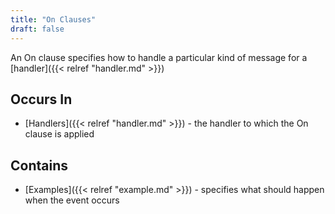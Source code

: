 ```yaml
---
title: "On Clauses"
draft: false
---
```


An On clause specifies how to handle a particular kind of message
for a [handler]({{< relref "handler.md" >}})

## Occurs In

* [Handlers]({{< relref "handler.md" >}}) - the handler to which the On 
  clause is applied

## Contains
* [Examples]({{< relref "example.md" >}}) - specifies what should happen when 
  the event occurs
